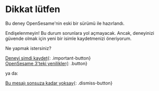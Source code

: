 # Dikkat lütfen

Bu deney OpenSesame'nin eski bir sürümü ile hazırlandı.

Endişelenmeyin! Bu durum sorunlara yol açmayacak. Ancak, deneyinizi güvende olmak için yeni bir isimle kaydetmenizi öneriyorum.

Ne yapmak istersiniz?

[Deneyi şimdi kaydet](opensesame://action.save){: .important-button} <br />
[OpenSesame 3'teki yenilikler](new:html://osdoc.cogsci.nl/3.1/important-changes-3/){: .button} <br />

ya da:

[Bu mesajı sonsuza kadar yoksay](opensesame://event.os3n_dismiss_old_experiment){: .dismiss-button}
